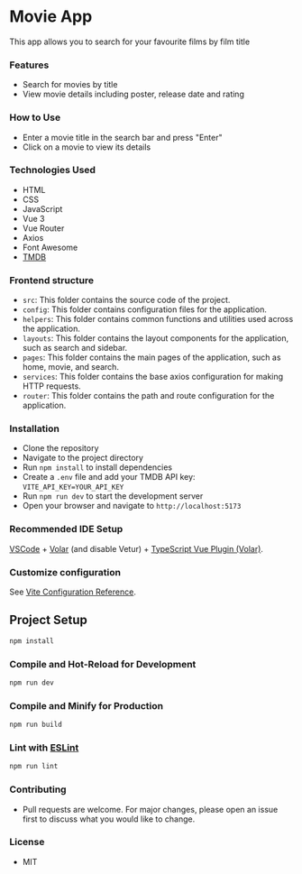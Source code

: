 # Movie App
This app allows you to search for your favourite films by film title

### Features
- Search for movies by title
- View movie details including poster, release date and rating

### How to Use
- Enter a movie title in the search bar and press "Enter"
- Click on a movie to view its details

### Technologies Used
- HTML
- CSS
- JavaScript
- Vue 3
- Vue Router
- Axios
- Font Awesome
- [TMDB](https://www.themoviedb.org/)

### Frontend structure
- `src`: This folder contains the source code of the project.
- `config`: This folder contains configuration files for the application.
- `helpers`: This folder contains common functions and utilities used across the application.
- `layouts`: This folder contains the layout components for the application, such as search and sidebar.
- `pages`: This folder contains the main pages of the application, such as home, movie, and search.
- `services`: This folder contains the base axios configuration for making HTTP requests.
- `router`: This folder contains the path and route configuration for the application.

### Installation
- Clone the repository
- Navigate to the project directory
- Run `npm install` to install dependencies
- Create a `.env` file and add your TMDB API key: `VITE_API_KEY=YOUR_API_KEY`
- Run `npm run dev` to start the development server
- Open your browser and navigate to `http://localhost:5173`

### Recommended IDE Setup
[VSCode](https://code.visualstudio.com/) + [Volar](https://marketplace.visualstudio.com/items?itemName=Vue.volar) (and disable Vetur) + [TypeScript Vue Plugin (Volar)](https://marketplace.visualstudio.com/items?itemName=Vue.vscode-typescript-vue-plugin).

### Customize configuration

See [Vite Configuration Reference](https://vitejs.dev/config/).

## Project Setup

```sh
npm install
```

### Compile and Hot-Reload for Development

```sh
npm run dev
```

### Compile and Minify for Production

```sh
npm run build
```

### Lint with [ESLint](https://eslint.org/)

```sh
npm run lint
```

### Contributing
- Pull requests are welcome. For major changes, please open an issue first to discuss what you would like to change.

### License
- MIT